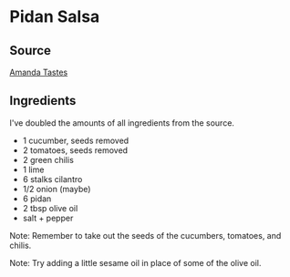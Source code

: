 # Pidan Salsa

## Source

[Amanda Tastes](http://www.amandatastes.com/%E6%9B%BC%E9%A3%9F%E5%BF%AB%E8%AF%AD-%E7%9A%AE%E8%9B%8B%E8%8E%8E%E8%8E%8E%E9%85%B1/)

## Ingredients

I've doubled the amounts of all ingredients from the source.

- 1 cucumber, seeds removed
- 2 tomatoes, seeds removed
- 2 green chilis
- 1 lime
- 6 stalks cilantro
- 1/2 onion (maybe)
- 6 pidan
- 2 tbsp olive oil
- salt + pepper

Note: Remember to take out the seeds of the cucumbers, tomatoes, and chilis.

Note: Try adding a little sesame oil in place of some of the olive oil.
